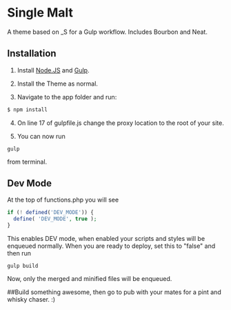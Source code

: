 # Single Malt

A theme based on _S for a Gulp workflow. Includes Bourbon and Neat.
## Installation

1. Install [Node.JS](https://nodejs.org/en/) and [Gulp](https://github.com/gulpjs/gulp/blob/master/docs/getting-started.md).

2. Install the Theme as normal.

3. Navigate to the app folder and run:

  ```bash
  $ npm install
  ```

4. On line 17 of gulpfile.js change the proxy location to the root of your site.

5. You can now run 

  ```
  gulp
  ```

from terminal.

## Dev Mode

At the top of functions.php you will see

  ```php
  if (! defined('DEV_MODE')) {
	define( 'DEV_MODE', true );
  }
  ```

This enables DEV mode, when enabled your scripts and styles will be enqueued normally. When you are ready to deploy, set this to "false" and then run 

  ```
  gulp build
  ```

Now, only the merged and minified files will be enqueued.

##Build something awesome, then go to pub with your mates for a pint and whisky chaser. :)






